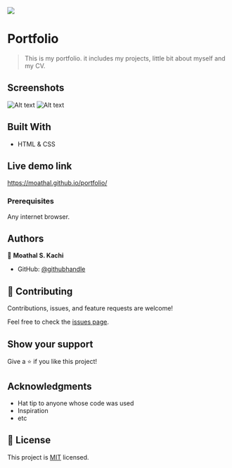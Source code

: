 ![](https://img.shields.io/badge/Microverse-blueviolet)

# Portfolio

> This is my portfolio. it includes my projects, little bit about myself and my CV.

## Screenshots
![Alt text](desktop-view/icons&imgs/porfoliomobileSs.pngraw=true "Mobile Version")
![Alt text](desktop-view/icons&imgs/porfoliodesktopSs.pngraw=true "Desktop Version")

## Built With

- HTML & CSS

## Live demo link 

https://moathal.github.io/portfolio/

### Prerequisites

 Any internet browser.


## Authors

👤 **Moathal S. Kachi**

- GitHub: [@githubhandle](https://github.com/moathal)

## 🤝 Contributing

Contributions, issues, and feature requests are welcome!

Feel free to check the [issues page](../../issues/).

## Show your support

Give a ⭐️ if you like this project!

## Acknowledgments

- Hat tip to anyone whose code was used
- Inspiration
- etc

## 📝 License

This project is [MIT](./MIT.md) licensed.
